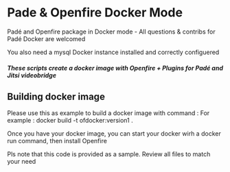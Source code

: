 # Pade & Openfire Docker Mode
Padé and Openfire package in Docker mode - All questions &amp; contribs for Padé Docker are welcomed

You also need a mysql Docker instance installed and correctly configuered

##### These scripts create a docker image with Openfire + Plugins for Padé and Jitsi videobridge


## Building docker image 
Please use this as example to build a docker image with command :
For example :
docker build -t ofdocker:version1 .

Once you have your docker image, you can start your docker wirh a docker run command, then install Openfire

Pls note that this code is provided as a sample. Review all files to match your need


